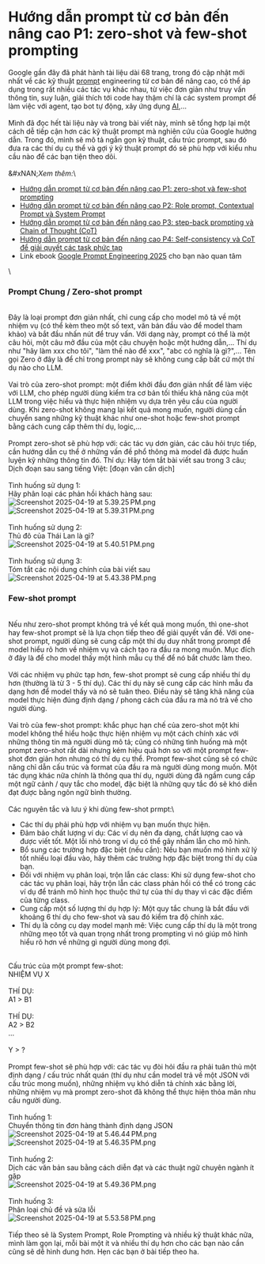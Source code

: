 # Hướng dẫn prompt từ cơ bản đến nâng cao P1: zero-shot và few-shot prompting

Google gần đây đã phát hành tài liệu dài 68 trang, trong đó cập nhật mới nhất về các kỹ thuật [prompt](https://tinhte.vn/tag/prompt) engineering từ cơ bản để nâng cao, có thể áp dụng trong rất nhiều các tác vụ khác nhau, từ việc đơn giản như truy vấn thông tin, suy luận, giải thích tới code hay thậm chí là các system prompt để làm việc với agent, tạo bot tự động, xây ứng dụng [AI](https://tinhte.vn/tag/ai),…\
\
Mình đã đọc hết tài liệu này và trong bài viết này, mình sẽ tổng hợp lại một cách dễ tiếp cận hơn các kỹ thuật prompt mà nghiên cứu của Google hướng dẫn. Trong đó, mình sẽ mô tả ngắn gọn kỹ thuật, cấu trúc prompt, sau đó đưa ra các thí dụ cụ thể và gợi ý kỹ thuật prompt đó sẽ phù hợp với kiểu nhu cầu nào để các bạn tiện theo dõi.\
\
&#xNAN;_&#x58;em thêm:_\


* [Hướng dẫn prompt từ cơ bản đến nâng cao P1: zero-shot và few-shot prompting](https://tinhte.vn/thread/huong-dan-prompt-tu-co-ban-den-nang-cao-p1-zero-shot-va-few-shot-prompting.4011566/)
* [Hướng dẫn prompt từ cơ bản đến nâng cao P2: Role prompt, Contextual Prompt và System Prompt](https://tinhte.vn/thread/huong-dan-prompt-tu-co-ban-den-nang-cao-p2-role-prompt-contextual-prompt-va-system-prompt.4011916/)
* [Hướng dẫn prompt từ cơ bản đến nâng cao P3: step-back prompting và Chain of Thought (CoT)](https://tinhte.vn/thread/huong-dan-prompt-tu-co-ban-den-nang-cao-p3-step-back-prompting-va-chain-of-thought-cot.4012561/)
* [Hướng dẫn prompt từ cơ bản đến nâng cao P4: Self-consistency và CoT để giải quyết các task phức tạp](https://tinhte.vn/thread/huong-dan-prompt-tu-co-ban-den-nang-cao-p4-self-consistency-va-cot-de-giai-quyet-cac-task-phuc-tap.4017511/)
* Link ebook [Google Prompt Engineering 2025](https://www.kaggle.com/whitepaper-prompt-engineering) cho bạn nào quan tâm

\


### Prompt Chung / Zero-shot prompt <a href="#menuid0" id="menuid0"></a>

\
Đây là loại prompt đơn giản nhất, chỉ cung cấp cho model mô tả về một nhiệm vụ (có thể kèm theo một số text, văn bản đầu vào để model tham khảo) và bắt đầu nhấn nút để truy vấn. Với dạng này, prompt có thể là một câu hỏi, một câu mở đầu của một câu chuyện hoặc một hướng dẫn,… Thí dụ như "hãy làm xxx cho tôi", "làm thế nào để xxx", "abc có nghĩa là gì?",… Tên gọi Zero ở đây là để chỉ trong prompt này sẽ không cung cấp bất cứ một thí dụ nào cho LLM.\
\
Vai trò của zero-shot prompt: một điểm khởi đầu đơn giản nhất để làm việc với LLM, cho phép người dùng kiểm tra cơ bản tối thiểu khả năng của một LLM trong việc hiểu và thực hiện nhiệm vụ dựa trên yêu cầu của người dùng. Khi zero-shot không mang lại kết quả mong muốn, người dùng cần chuyển sang những kỹ thuật khác như one-shot hoặc few-shot prompt bằng cách cung cấp thêm thí dụ, logic,…\
\
Prompt zero-shot sẽ phù hợp với: các tác vụ dơn giản, các câu hỏi trực tiếp, cần hướng dẫn cụ thể ở những vấn đề phổ thông mà model đã được huấn luyện kỹ những thông tin đó. Thí dụ: Hãy tóm tắt bài viết sau trong 3 câu; Dịch đoạn sau sang tiếng Việt: \[đoạn văn cần dịch]\
\
Tình huống sử dụng 1:\
Hãy phân loại các phản hồi khách hàng sau:\
![Screenshot 2025-04-19 at 5.39.25 PM.png](https://photo2.tinhte.vn/data/attachment-files/2025/04/8711044_Screenshot_2025-04-19_at_5.39.25PM.png)\
![Screenshot 2025-04-19 at 5.39.31 PM.png](https://photo2.tinhte.vn/data/attachment-files/2025/04/8711045_Screenshot_2025-04-19_at_5.39.31PM.png)\
\
Tình huống sử dụng 2:\
Thủ đô của Thái Lan là gì?\
![Screenshot 2025-04-19 at 5.40.51 PM.png](https://photo2.tinhte.vn/data/attachment-files/2025/04/8711043_Screenshot_2025-04-19_at_5.40.51PM.png)\
\
Tình huống sử dụng 3:\
Tóm tắt các nội dung chính của bài viết sau\
![Screenshot 2025-04-19 at 5.43.38 PM.png](https://photo2.tinhte.vn/data/attachment-files/2025/04/8711042_Screenshot_2025-04-19_at_5.43.38PM.png)

### Few-shot prompt <a href="#menuid1" id="menuid1"></a>

\
Nếu như zero-shot prompt không trả về kết quả mong muốn, thì one-shot hay few-shot prompt sẽ là lựa chọn tiếp theo để giải quyết vấn đề. Với one-shot prompt, người dùng sẽ cung cấp một thí dụ duy nhất trong prompt để model hiểu rõ hơn về nhiệm vụ và cách tạo ra đầu ra mong muốn. Mục đích ở đây là để cho model thấy một hình mẫu cụ thể để nó bắt chước làm theo.\
\
Với các nhiệm vụ phức tạp hơn, few-shot prompt sẽ cung cấp nhiều thí dụ hơn (thường là từ 3 - 5 thí dụ). Các thí dụ này sẽ cung cấp các hình mẫu đa dạng hơn để model thấy và nó sẽ tuân theo. Điều này sẽ tăng khả năng của model thực hiện đúng định dạng / phong cách của đầu ra mà nó trả về cho người dùng.\
\
Vai trò của few-shot prompt: khắc phục hạn chế của zero-shot một khi model không thể hiểu hoặc thực hiện nhiệm vụ một cách chính xác với những thông tin mà người dùng mô tả; cũng có những tình huống mà một prompt zero-shot rất dài nhưng kém hiệu quả hơn so với một prompt few-shot đơn giản hơn nhưng có thí dụ cụ thể. Prompt few-shot cũng sẽ có chức năng chỉ dẫn cấu trúc và format của đầu ra mà người dùng mong muốn. Một tác dụng khác nữa chính là thông qua thí dụ, người dùng đã ngầm cung cấp một ngữ cảnh / quy tắc cho model, đặc biệt là những quy tắc đó sẽ khó diễn đạt được bằng ngôn ngữ bình thường.\
\
Các nguyên tắc và lưu ý khi dùng few-shot prmpt:\


* Các thí dụ phải phù hợp với nhiệm vụ bạn muốn thực hiện.
* Đảm bảo chất lượng ví dụ: Các ví dụ nên đa dạng, chất lượng cao và được viết tốt. Một lỗi nhỏ trong ví dụ có thể gây nhầm lẫn cho mô hình.
* Bổ sung các trường hợp đặc biệt (nếu cần): Nếu bạn muốn mô hình xử lý tốt nhiều loại đầu vào, hãy thêm các trường hợp đặc biệt trong thí dụ của bạn.
* Đối với nhiệm vụ phân loại, trộn lẫn các class: Khi sử dụng few-shot cho các tác vụ phân loại, hãy trộn lẫn các class phản hồi có thể có trong các ví dụ để tránh mô hình học thuộc thứ tự của thí dụ thay vì các đặc điểm của từng class.
* Cung cấp một số lượng thí dụ hợp lý: Một quy tắc chung là bắt đầu với khoảng 6 thí dụ cho few-shot và sau đó kiểm tra độ chính xác.
* Thí dụ là công cụ dạy model mạnh mẽ: Việc cung cấp thí dụ là một trong những mẹo tốt và quan trọng nhất trong prompting vì nó giúp mô hình hiểu rõ hơn về những gì người dùng mong đợi.

\
Cấu trúc của một prompt few-shot:\
NHIỆM VỤ X\
\
THÍ DỤ:\
A1 > B1\
\
THÍ DỤ:\
A2 > B2\
…\
\
Y > ?\
\
Prompt few-shot sẽ phù hợp với: các tác vụ đòi hỏi đầu ra phải tuân thủ một định dạng / cấu trúc nhất quán (thí dụ như cần model trả về một JSON với cấu trúc mong muốn), những nhiệm vụ khó diễn tả chính xác bằng lời, những nhiệm vụ mà prompt zero-shot đã không thể thực hiện thỏa mãn nhu cầu người dùng.\
\
Tình huống 1:\
Chuyển thông tin đơn hàng thành định dạng JSON\
![Screenshot 2025-04-19 at 5.46.44 PM.png](https://photo2.tinhte.vn/data/attachment-files/2025/04/8711040_Screenshot_2025-04-19_at_5.46.44PM.png)\
![Screenshot 2025-04-19 at 5.46.35 PM.png](https://photo2.tinhte.vn/data/attachment-files/2025/04/8711041_Screenshot_2025-04-19_at_5.46.35PM.png)\
\
Tình huống 2:\
Dịch các văn bản sau bằng cách diễn đạt và các thuật ngữ chuyên ngành ít gặp\
![Screenshot 2025-04-19 at 5.49.36 PM.png](https://photo2.tinhte.vn/data/attachment-files/2025/04/8711039_Screenshot_2025-04-19_at_5.49.36PM.png)\
\
Tình huống 3:\
Phân loại chủ đề và sửa lỗi\
![Screenshot 2025-04-19 at 5.53.58 PM.png](https://photo2.tinhte.vn/data/attachment-files/2025/04/8711038_Screenshot_2025-04-19_at_5.53.58PM.png)\
\
Tiếp theo sẽ là System Prompt, Role Prompting và nhiều kỹ thuật khác nữa, mình làm gọn lại, mỗi bài một ít và nhiều thí dụ hơn cho các bạn nào cần cũng sẽ dễ hình dung hơn. Hẹn các bạn ở bài tiếp theo ha.
